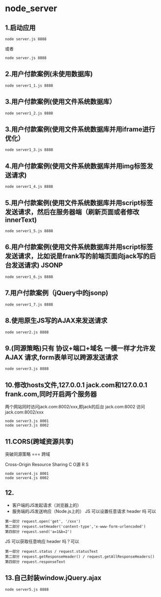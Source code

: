 # node_server
## 1.启动应用
```
node server.js 8888
```
或者
```
node server.js 8888
```
## 2.用户付款案例(未使用数据库)
```
node server1_1.js 8888
```
## 3.用户付款案例(使用文件系统数据库）
```
node server1_2.js 8888
```
## 3.用户付款案例(使用文件系统数据库并用iframe进行优化）
```
node server1_3.js 8888
```
## 4.用户付款案例(使用文件系统数据库并用img标签发送请求)
```
node server1_4.js 8888
```
## 5.用户付款案例(使用文件系统数据库并用script标签发送请求，然后在服务器端（刷新页面或者修改innerText)
```
node server1_5.js 8888
```
## 6.用户付款案例(使用文件系统数据库并用script标签发送请求，比如说是frank写的前端页面向jack写的后台发送请求) **JSONP**
```
node server1_6.js 8888
```
## 7.用户付款案例（jQuery中的jsonp)
```
node server1_7.js 8888
```
## 8.使用原生JS写的AJAX来发送请求
```
node server2.js 8888
```
## 9.(同源策略)只有 协议+端口+域名 一模一样才允许发 AJAX 请求,form表单可以跨源发送请求
```
node server3.js 8888
```
## 10.修改hosts文件,127.0.0.1 jack.com和127.0.0.1 frank.com,同时开启两个服务器
两个网站同时访问jack.com:8002/xxx,即jack的后台
jack.com:8002 访问 jack.com:8002/xxx
```
node server3.js 8001
node server3.js 8002
```
## 11.CORS(跨域资源共享)
突破同源策略 === 跨域

Cross-Origin Resource Sharing
C O源 R S
```
node server4.js 8001
node server4.js 8002
```
## 12.
- 客户端的JS发起请求（浏览器上的）
- 服务端的JS发送响应（Node.js上的）
JS 可以设置任意请求 header 吗 可以
```
第一部分 request.open('get', '/xxx')
第二部分 request.setHeader('content-type','x-www-form-urlencoded')
第四部分 request.send('a=1&b=2')
```
JS 可以获取任意响应 header 吗？可以
```
第一部分 request.status / request.statusText
第二部分 request.getResponseHeader() / request.getAllResponseHeaders()
第四部分 request.responseText
```
## 13.自己封装window.jQuery.ajax
```
node server5.js 8888
```